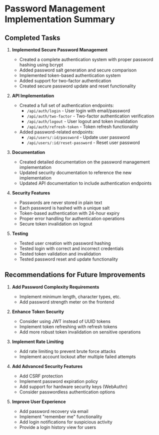 # Password Management Implementation Summary

## Completed Tasks

1. **Implemented Secure Password Management**
   - Created a complete authentication system with proper password hashing using bcrypt
   - Added password salt generation and secure comparison
   - Implemented token-based authentication system
   - Added support for two-factor authentication
   - Created secure password update and reset functionality

2. **API Implementation**
   - Created a full set of authentication endpoints:
     - `/api/auth/login` - User login with email/password
     - `/api/auth/two-factor` - Two-factor authentication verification 
     - `/api/auth/logout` - User logout and token invalidation
     - `/api/auth/refresh-token` - Token refresh functionality
   - Added password-related endpoints:
     - `/api/users/:id/password` - Update user password
     - `/api/users/:id/reset-password` - Reset user password

3. **Documentation**
   - Created detailed documentation on the password management implementation
   - Updated security documentation to reference the new implementation
   - Updated API documentation to include authentication endpoints

4. **Security Features**
   - Passwords are never stored in plain text
   - Each password is hashed with a unique salt
   - Token-based authentication with 24-hour expiry
   - Proper error handling for authentication operations
   - Secure token invalidation on logout

5. **Testing**
   - Tested user creation with password hashing
   - Tested login with correct and incorrect credentials
   - Tested token validation and invalidation
   - Tested password reset and update functionality

## Recommendations for Future Improvements

1. **Add Password Complexity Requirements**
   - Implement minimum length, character types, etc.
   - Add password strength meter on the frontend

2. **Enhance Token Security**
   - Consider using JWT instead of UUID tokens
   - Implement token refreshing with refresh tokens
   - Add more robust token invalidation on sensitive operations

3. **Implement Rate Limiting**
   - Add rate limiting to prevent brute force attacks
   - Implement account lockout after multiple failed attempts

4. **Add Advanced Security Features**
   - Add CSRF protection
   - Implement password expiration policy
   - Add support for hardware security keys (WebAuthn)
   - Consider passwordless authentication options

5. **Improve User Experience**
   - Add password recovery via email
   - Implement "remember me" functionality
   - Add login notifications for suspicious activity
   - Provide a login history view for users

